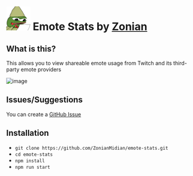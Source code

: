 # ![Stats](./static/favicon.ico) Emote Stats by [Zonian](https://www.twitch.tv/ZonianMidian)

## What is this?

This allows you to view shareable emote usage from Twitch and its third-party emote providers

![image](https://i.imgur.com/Ds3xSWL.png)

## Issues/Suggestions

You can create a [GitHub Issue](https://github.com/ZonianMidian/emote-stats/issues)

## Installation

-   `git clone https://github.com/ZonianMidian/emote-stats.git`
-   `cd emote-stats`
-   `npm install`
-   `npm run start`
